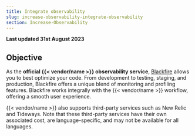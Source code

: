 ```yaml
---
title: Integrate observability
slug: increase-observability-integrate-observability
section: Increase-Observability
---
```


**Last updated 31st August 2023**



## Objective  

As the **official {{< vendor/name >}} observability service**, 
[Blackfire](https://www.blackfire.io/) allows you to best optimize your code.
From development to testing, staging, and production,
Blackfire offers a unique blend of monitoring and profiling features. 
Blackfire works integrally with the {{< vendor/name >}} workflow,
offering a smooth user experience.

{{< vendor/name >}} also supports third-party services such as New Relic and Tideways.
Note that these third-party services have their own associated cost,
are language-specific, and may not be available for all languages.
